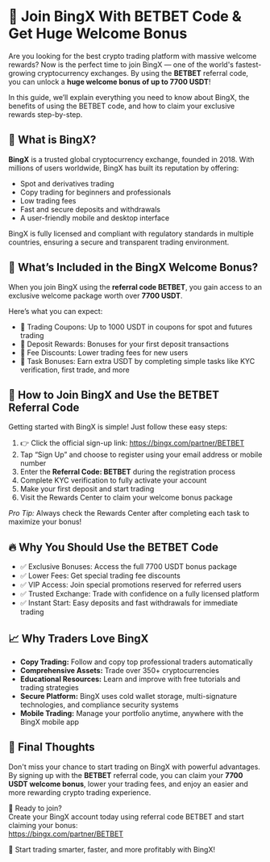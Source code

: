 <h1>🌟 Join BingX With BETBET Code & Get Huge Welcome Bonus</h1>
<p>Are you looking for the best crypto trading platform with massive welcome rewards? Now is the perfect time to join BingX — one of the world's fastest-growing cryptocurrency exchanges. By using the <strong>BETBET</strong> referral code, you can unlock a <strong>huge welcome bonus of up to 7700 USDT</strong>!</p>
<p>In this guide, we’ll explain everything you need to know about BingX, the benefits of using the BETBET code, and how to claim your exclusive rewards step-by-step.</p>
<h2>🚀 What is BingX?</h2>
<p><strong>BingX</strong> is a trusted global cryptocurrency exchange, founded in 2018. With millions of users worldwide, BingX has built its reputation by offering:</p>
<ul>
<li>Spot and derivatives trading</li>
<li>Copy trading for beginners and professionals</li>
<li>Low trading fees</li>
<li>Fast and secure deposits and withdrawals</li>
<li>A user-friendly mobile and desktop interface</li>
</ul>
<p>BingX is fully licensed and compliant with regulatory standards in multiple countries, ensuring a secure and transparent trading environment.</p>
<h2>🎁 What’s Included in the BingX Welcome Bonus?</h2>
<p>When you join BingX using the <strong>referral code BETBET</strong>, you gain access to an exclusive welcome package worth over <strong>7700 USDT</strong>.</p>
<p>Here’s what you can expect:</p>
<ul>
<li>🎉 Trading Coupons: Up to 1000 USDT in coupons for spot and futures trading</li>
<li>🎉 Deposit Rewards: Bonuses for your first deposit transactions</li>
<li>🎉 Fee Discounts: Lower trading fees for new users</li>
<li>🎉 Task Bonuses: Earn extra USDT by completing simple tasks like KYC verification, first trade, and more</li>
</ul>
<h2>📝 How to Join BingX and Use the BETBET Referral Code</h2>
<p>Getting started with BingX is simple! Just follow these easy steps:</p>
<ol>
<li>👉 Click the official sign-up link: <a href="https://bingx.com/partner/BETBET" target="_blank">https://bingx.com/partner/BETBET</a></li>
<li>Tap “Sign Up” and choose to register using your email address or mobile number</li>
<li>Enter the <strong>Referral Code: BETBET</strong> during the registration process</li>
<li>Complete KYC verification to fully activate your account</li>
<li>Make your first deposit and start trading</li>
<li>Visit the Rewards Center to claim your welcome bonus package</li>
</ol>
<p><em>Pro Tip:</em> Always check the Rewards Center after completing each task to maximize your bonus!</p>
<h2>🔥 Why You Should Use the BETBET Code</h2>
<ul>
<li>✅ Exclusive Bonuses: Access the full 7700 USDT bonus package</li>
<li>✅ Lower Fees: Get special trading fee discounts</li>
<li>✅ VIP Access: Join special promotions reserved for referred users</li>
<li>✅ Trusted Exchange: Trade with confidence on a fully licensed platform</li>
<li>✅ Instant Start: Easy deposits and fast withdrawals for immediate trading</li>
</ul>
<h2>📈 Why Traders Love BingX</h2>
<ul>
<li><strong>Copy Trading:</strong> Follow and copy top professional traders automatically</li>
<li><strong>Comprehensive Assets:</strong> Trade over 350+ cryptocurrencies</li>
<li><strong>Educational Resources:</strong> Learn and improve with free tutorials and trading strategies</li>
<li><strong>Secure Platform:</strong> BingX uses cold wallet storage, multi-signature technologies, and compliance security systems</li>
<li><strong>Mobile Trading:</strong> Manage your portfolio anytime, anywhere with the BingX mobile app</li>
</ul>
<h2>🎯 Final Thoughts</h2>
<p>Don't miss your chance to start trading on BingX with powerful advantages. By signing up with the <strong>BETBET</strong> referral code, you can claim your <strong>7700 USDT welcome bonus</strong>, lower your trading fees, and enjoy an easier and more rewarding crypto trading experience.</p>
<p>🚀 Ready to join?<br>Create your BingX account today using referral code BETBET and start claiming your bonus:<br><a href="https://bingx.com/partner/BETBET" target="_blank">https://bingx.com/partner/BETBET</a></p>
<p>🚀 Start trading smarter, faster, and more profitably with BingX!</p>
</body>
</html>
